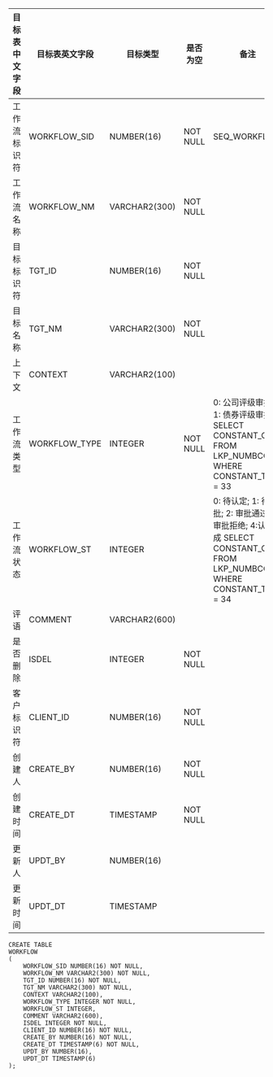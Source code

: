 <!--sec data-title="工作流表" data-id="section0" data-show=true ces-->

| 目标表中文字段 | 目标表英文字段       | 目标类型          | 是否为空     | 备注                                       |
| ------- | ------------- | ------------- | -------- | ---------------------------------------- |
| 工作流标识符  | WORKFLOW_SID  | NUMBER(16)    | NOT NULL | SEQ_WORKFLOW                             |
| 工作流名称   | WORKFLOW_NM   | VARCHAR2(300) | NOT NULL |                                          |
| 目标标识符   | TGT_ID        | NUMBER(16)    | NOT NULL |                                          |
| 目标名称    | TGT_NM        | VARCHAR2(300) | NOT NULL |                                          |
| 上下文     | CONTEXT       | VARCHAR2(100) |          |                                          |
| 工作流类型   | WORKFLOW_TYPE | INTEGER       | NOT NULL | 0: 公司评级审批; 1: 债券评级审批    SELECT CONSTANT_CD FROM LKP_NUMBCODE WHERE CONSTANT_TYPE = 33 |
| 工作流状态   | WORKFLOW_ST   | INTEGER       |          | 0: 待认定; 1: 待审批; 2: 审批通过; 3: 审批拒绝; 4:认定完成  SELECT CONSTANT_CD FROM LKP_NUMBCODE WHERE   CONSTANT_TYPE = 34 |
| 评语      | COMMENT       | VARCHAR2(600) |          |                                          |
| 是否删除    | ISDEL         | INTEGER       | NOT NULL |                                          |
| 客户标识符   | CLIENT_ID     | NUMBER(16)    | NOT NULL |                                          |
| 创建人     | CREATE_BY     | NUMBER(16)    | NOT NULL |                                          |
| 创建时间    | CREATE_DT     | TIMESTAMP     | NOT NULL |                                          |
| 更新人     | UPDT_BY       | NUMBER(16)    |          |                                          |
| 更新时间    | UPDT_DT       | TIMESTAMP     |          |                                          |

<!--endsec-->

<!--sec data-title="DDL" data-id="section1" data-show=true ces-->

    CREATE TABLE
    WORKFLOW
    (
        WORKFLOW_SID NUMBER(16) NOT NULL,
        WORKFLOW_NM VARCHAR2(300) NOT NULL,
        TGT_ID NUMBER(16) NOT NULL,
        TGT_NM VARCHAR2(300) NOT NULL,
        CONTEXT VARCHAR2(100),
        WORKFLOW_TYPE INTEGER NOT NULL,
        WORKFLOW_ST INTEGER,
        COMMENT VARCHAR2(600),
        ISDEL INTEGER NOT NULL,
        CLIENT_ID NUMBER(16) NOT NULL,
        CREATE_BY NUMBER(16) NOT NULL,
        CREATE_DT TIMESTAMP(6) NOT NULL,
        UPDT_BY NUMBER(16),
        UPDT_DT TIMESTAMP(6)
    );

<!--endsec-->
